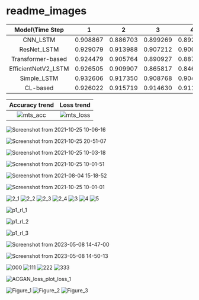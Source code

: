 # readme_images


| Model\Time Step     | 1        | 2        | 3        | 4        | 5        | 6        | 7        | 8        | 9        | 10       | 11       | 12       | 13       | 14       | 15       | 16       | 17       | 18       | 19       | 20       |
|:-------------------:|:--------:|:--------:|:--------:|:--------:|:--------:|:--------:|:--------:|:--------:|:--------:|:--------:|:--------:|:--------:|:--------:|:--------:|:--------:|:--------:|:--------:|:--------:|:--------:|:--------:|
| CNN_LSTM            | 0.908867 | 0.886703 | 0.899269 | 0.892492 | 0.887989 | 0.891364 | 0.887657 | 0.890357 | 0.852183 | 0.878856 | 0.876410 | 0.882148 | 0.876686 | 0.867974 | 0.873978 | 0.860266 | 0.865002 | 0.864405 | 0.873603 | 0.872325 |
| ResNet_LSTM         | 0.929079 | 0.913988 | 0.907212 | 0.900088 | 0.896830 | 0.889898 | 0.888573 | 0.887636 | 0.883562 | 0.879436 | 0.875042 | 0.879181 | 0.879674 | 0.873856 | 0.875850 | 0.876290 | 0.867004 | 0.870304 | 0.869956 | 0.871067 |
| Transformer-based   | 0.924479 | 0.905764 | 0.890927 | 0.887882 | 0.879788 | 0.877154 | 0.867402 | 0.868933 | 0.862485 | 0.859569 | 0.853113 | 0.847314 | 0.847392 | 0.846858 | 0.846743 | 0.838788 | 0.840361 | 0.835966 | 0.836579 | 0.830244 |
| EfficientNetV2_LSTM | 0.926505 | 0.909907 | 0.865817 | 0.846057 | 0.893718 | 0.879946 | 0.888579 | 0.885395 | 0.888055 | 0.877716 | 0.880843 | 0.880393 | 0.868341 | 0.878926 | 0.862367 | 0.871897 | 0.871534 | 0.878088 | 0.874382 | 0.864462 |
| Simple_LSTM         | 0.932606 | 0.917350 | 0.908768 | 0.904000 | 0.899892 | 0.896070 | 0.893260 | 0.891410 | 0.887690 | 0.883684 | 0.883256 | 0.881757 | 0.882073 | 0.878427 | 0.876781 | 0.877600 | 0.874004 | 0.872749 | 0.874959 | 0.871901 |
| CL-based            | 0.926022 | 0.915719 | 0.914630 | 0.911664 | 0.907598 | 0.904705 | 0.905521 | 0.909347 | 0.908416 | 0.903857 | 0.905245 | 0.903743 | 0.903044 | 0.899642 | 0.898448 | 0.902504 | 0.903457 | 0.900310 | 0.897716 | 0.890362 |

|Accuracy trend |Loss trend|
|:---:|:---:|
|![mts_acc](https://github.com/pandahehua/readme_images/assets/130850554/d0dbe757-74b9-49e6-9e45-c8ba8d90d089) |![mts_loss](https://github.com/pandahehua/readme_images/assets/130850554/196b073d-6da8-4a1a-97bc-2896e6c9d66f)| 


![Screenshot from 2021-10-25 10-06-16](https://user-images.githubusercontent.com/130850554/236746655-d23a8b1e-7fd2-4dee-9987-a92935874b82.png)

![Screenshot from 2021-10-25 20-51-07](https://user-images.githubusercontent.com/130850554/236746669-58f20c82-4df5-4847-8c5a-7bdd884e056a.png)

![Screenshot from 2021-10-25 10-03-18](https://user-images.githubusercontent.com/130850554/236746688-87a4ef1f-a6e6-4423-a947-ed4f2452320c.png)

![Screenshot from 2021-10-25 10-01-51](https://user-images.githubusercontent.com/130850554/236746710-de080772-52dc-459d-a37e-f06fa76701be.png)

![Screenshot from 2021-08-04 15-18-52](https://user-images.githubusercontent.com/130850554/236746733-faac797f-a96b-495e-8693-22001f1124ba.png)

![Screenshot from 2021-10-25 10-01-01](https://user-images.githubusercontent.com/130850554/236746754-76e1319f-e0bc-4257-bc18-1ba48442d91d.png)


![2_1](https://user-images.githubusercontent.com/130850554/236751796-0e50efe6-27f0-4a68-8d54-57442bd97689.png)
![2_2](https://user-images.githubusercontent.com/130850554/236751805-27977aaf-c14d-4f50-b79f-94dfda558b64.png)
![2_3](https://user-images.githubusercontent.com/130850554/236751808-65ba9d77-96c9-452e-a072-ccb681851d53.png)
![2_4](https://user-images.githubusercontent.com/130850554/236751813-1b7add92-13c1-4d36-b939-0bb70fbdb170.png)
![3](https://user-images.githubusercontent.com/130850554/236751815-245fb958-1ae7-489d-b853-bb12ba28ef2c.jpg)
![4](https://user-images.githubusercontent.com/130850554/236751818-87f29509-1a37-4a8e-9000-988a70e1ffa4.jpg)
![5](https://user-images.githubusercontent.com/130850554/236751821-5fce4153-3b46-42db-bb42-604994d09838.png)

![p1_rl_1](https://user-images.githubusercontent.com/130850554/236753023-b01de390-0983-4c22-86aa-efc73a970df4.png)

![p1_rl_2](https://user-images.githubusercontent.com/130850554/236753203-3d963f44-a44f-46b7-8f55-978d1775153c.png)

![p1_rl_3](https://user-images.githubusercontent.com/130850554/236753219-b9e48127-031b-48d6-b27d-43b9b2d6707f.png)

![Screenshot from 2023-05-08 14-47-00](https://user-images.githubusercontent.com/130850554/236753766-693abcff-ed8c-49b9-8b1f-3d62db8fa91c.png)

![Screenshot from 2023-05-08 14-50-13](https://user-images.githubusercontent.com/130850554/236754419-0751d344-82a6-4d7a-8362-47eef482d577.png)



![000](https://user-images.githubusercontent.com/130850554/236757627-c775f4f4-0d99-4dbe-9aaf-78441612f4b8.png)
![111](https://user-images.githubusercontent.com/130850554/236757633-7fc42412-02ac-49c5-a24e-1f5d1c1a0126.png)
![222](https://user-images.githubusercontent.com/130850554/236757634-824e694c-1b9d-4aca-8e19-c5e951913370.png)
![333](https://user-images.githubusercontent.com/130850554/236757637-14e6096b-02a1-447d-a273-0b5b1f41fc0a.png)

![ACGAN_loss_plot_loss_1](https://user-images.githubusercontent.com/130850554/236758472-6939210c-2be1-4b4e-a492-858dc33d19a0.png)


![Figure_1](https://user-images.githubusercontent.com/130850554/236764055-2ff49f02-903b-4bf3-b72c-2d642d40fd09.png)
![Figure_2](https://user-images.githubusercontent.com/130850554/236764063-068b6eca-ff5a-453b-9998-fc768b022061.png)
![Figure_3](https://user-images.githubusercontent.com/130850554/236764067-e7012540-7ff9-45c0-bcff-7b87787d8db4.png)
